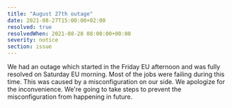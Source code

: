```yaml
---
title: "August 27th outage"
date: 2021-08-27T15:00:00+02:00
resolved: true
resolvedWhen: 2021-08-28 08:00:00+00:00
severity: notice
section: issue
---
```


We had an outage which started in the Friday EU afternoon and was fully
resolved on Saturday EU morning. Most of the jobs were failing during this
time. This was caused by a misconfiguration on our side. We apologize for the
inconvenience. We're going to take steps to prevent the misconfiguration from
happening in future.
